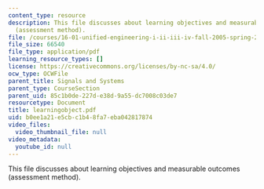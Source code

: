 ```yaml
---
content_type: resource
description: This file discusses about learning objectives and measurable outcomes
  (assessment method).
file: /courses/16-01-unified-engineering-i-ii-iii-iv-fall-2005-spring-2006/b0ee1a21e5cbc1b48fa7eba042817874_learningobject.pdf
file_size: 66540
file_type: application/pdf
learning_resource_types: []
license: https://creativecommons.org/licenses/by-nc-sa/4.0/
ocw_type: OCWFile
parent_title: Signals and Systems
parent_type: CourseSection
parent_uid: 85c1b0de-227d-e38d-9a55-dc7008c03de7
resourcetype: Document
title: learningobject.pdf
uid: b0ee1a21-e5cb-c1b4-8fa7-eba042817874
video_files:
  video_thumbnail_file: null
video_metadata:
  youtube_id: null
---
```

This file discusses about learning objectives and measurable outcomes (assessment method).